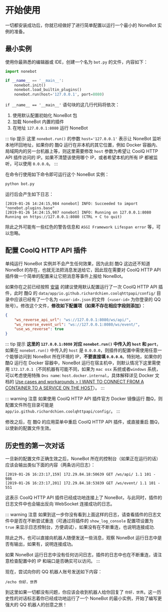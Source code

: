 # 开始使用

一切都安装成功后，你就已经做好了进行简单配置以运行一个最小的 NoneBot 实例的准备。

## 最小实例

使用你最熟悉的编辑器或 IDE，创建一个名为 `bot.py` 的文件，内容如下：

```python
import nonebot

if __name__ == '__main__':
    nonebot.init()
    nonebot.load_builtin_plugins()
    nonebot.run(host='127.0.0.1', port=8080)
```

`if __name__ == '__main__'` 语句块的这几行代码将依次：

1. 使用默认配置初始化 NoneBot 包
2. 加载 NoneBot 内置的插件
3. 在地址 `127.0.0.1:8080` 运行 NoneBot

::: tip 提示
这里 `nonebot.run()` 的参数 `host='127.0.0.1'` 表示让 NoneBot 监听本地环回地址，如果你的 酷Q 运行在非本机的其它位置，例如 Docker 容器内、局域网内的另一台机器上等，则这里需要修改 `host` 参数为希望让 CoolQ HTTP API 插件访问的 IP。如果不清楚该使用哪个 IP，或者希望本机的所有 IP 都被监听，可以使用 `0.0.0.0`。
:::

在命令行使用如下命令即可运行这个 NoneBot 实例：

```bash
python bot.py
```

运行后会产生如下日志：

```
[2019-01-26 14:24:15,984 nonebot] INFO: Succeeded to import "nonebot.plugins.base"
[2019-01-26 14:24:15,987 nonebot] INFO: Running on 127.0.0.1:8080
Running on https://127.0.0.1:8080 (CTRL + C to quit)
```

除此之外可能有一些红色的警告信息和 `ASGI Framework Lifespan error` 等，可以忽略。

## 配置 CoolQ HTTP API 插件

单纯运行 NoneBot 实例并不会产生任何效果，因为此刻 酷Q 这边还不知道 NoneBot 的存在，也就无法把消息发送给它，因此现在需要对 CoolQ HTTP API 插件做一个简单的配置来让它把消息等事件上报给 NoneBot。

如果你在之前已经按照 [安装](/guide/installation.md) 的建议使用默认配置运行了一次 CoolQ HTTP API 插件，此时 酷Q 的 `data/app/io.github.richardchien.coolqhttpapi/config/` 目录中应该已经有了一个名为 `<user-id>.json` 的文件（`<user-id>` 为你登录的 QQ 账号）。修改这个文件，**修改如下配置项（如果不存在相应字段则添加）**：

```json
{
    "ws_reverse_api_url": "ws://127.0.0.1:8080/ws/api/",
    "ws_reverse_event_url": "ws://127.0.0.1:8080/ws/event/",
    "use_ws_reverse": true
}
```

::: tip 提示
**这里的 `127.0.0.1:8080` 对应 `nonebot.run()` 中传入的 `host` 和 `port`**，如果在 `nonebot.run()` 中传入的 `host` 是 `0.0.0.0`，则插件的配置中需使用任意一个能够访问到 NoneBot 所在环境的 IP，**不要直接填 `0.0.0.0`**。特别地，如果你的 酷Q 运行在 Docker 容器中，NoneBot 运行在宿主机中，则默认情况下这里需使用 `172.17.0.1`（不同机器有可能不同，如果为 `mac osx` 系统或者`windows` 系统，可以考虑使用特殊 `Dns name`: `host.docker.internal`，具体解释详见 Docker 文档的 [Use cases and workarounds > I WANT TO CONNECT FROM A CONTAINER TO A SERVICE ON THE HOST](https://docs.docker.com/docker-for-mac/networking/#/known-limitations-use-cases-and-workarounds)）。
:::

::: warning 注意
如果使用 CoolQ HTTP API 插件官方 Docker 镜像运行 酷Q，则配置文件所在目录可能是 `app/io.github.richardchien.coolqhttpapi/config/`。
:::

修改之后，在 酷Q 的应用菜单中重启 CoolQ HTTP API 插件，或直接重启 酷Q，以使新的配置文件生效。

## 历史性的第一次对话

一旦新的配置文件正确生效之后，NoneBot 所在的控制台（如果正在运行的话）应该会输出类似下面的内容（两条访问日志）：

```
[2019-01-26 16:23:17,159] 172.29.84.18:50639 GET /ws/api/ 1.1 101 - 986
[2019-01-26 16:23:17,201] 172.29.84.18:53839 GET /ws/event/ 1.1 101 - 551
```

这表示 CoolQ HTTP API 插件已经成功地连接上了 NoneBot，与此同时，插件的日志文件中也会输出反向 WebSocket 连接成功的日志。

::: warning 注意
如果到这一步你没有看到上面这样的日志，请查看插件的日志文件中是否在不断尝试重连（可通过将插件的 `show_log_console` 配置项设置为 `true` 来显示日志控制台，方便调试），如果没有在不断重连，也说明连接成功.

除此之外，也可以直接向机器人随便发送一些消息，观察 NoneBot 运行日志中是否有输出，如果有，说明连接成功。

如果 NoneBot 运行日志中没有任何访问日志，插件的日志中也在不断重连，请注意检查配置中的 IP 和端口是否确实可以访问。
:::

现在，尝试向你的 QQ 机器人账号发送如下内容：

```
/echo 你好，世界
```

到这里如果一切都没有问题，你应该会收到机器人给你回复了 `你好，世界`。这一历史性的对话标志着你已经成功地运行了一个 NoneBot 的最小实例，开始了编写更强大的 QQ 机器人的创意之旅！
